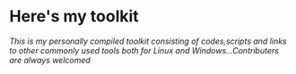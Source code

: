 # Here's my toolkit

*This is my personally compiled toolkit consisting of codes,scripts and links to other commonly used tools both for Linux and Windows...Contributers are always welcomed*
